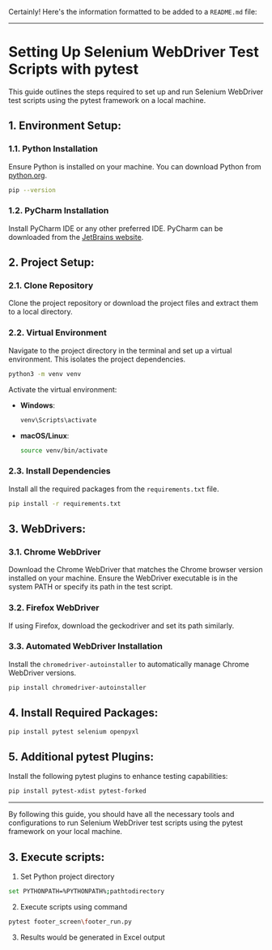 Certainly! Here's the information formatted to be added to a `README.md` file:

---

# Setting Up Selenium WebDriver Test Scripts with pytest

This guide outlines the steps required to set up and run Selenium WebDriver test scripts using the pytest framework on a local machine. 

## 1. Environment Setup:

### 1.1. **Python Installation**
Ensure Python is installed on your machine. You can download Python from [python.org](https://www.python.org/downloads/).

```bash
pip --version
```

### 1.2. **PyCharm Installation**
Install PyCharm IDE or any other preferred IDE. PyCharm can be downloaded from the [JetBrains website](https://www.jetbrains.com/pycharm/download/).

## 2. Project Setup:

### 2.1. **Clone Repository**
Clone the project repository or download the project files and extract them to a local directory.

### 2.2. **Virtual Environment**
Navigate to the project directory in the terminal and set up a virtual environment. This isolates the project dependencies.

```bash
python3 -m venv venv
```

Activate the virtual environment:

- **Windows**:
    ```bash
    venv\Scripts\activate
    ```
- **macOS/Linux**:
    ```bash
    source venv/bin/activate
    ```

### 2.3. **Install Dependencies**
Install all the required packages from the `requirements.txt` file.

```bash
pip install -r requirements.txt
```

## 3. WebDrivers:

### 3.1. **Chrome WebDriver**
Download the Chrome WebDriver that matches the Chrome browser version installed on your machine. Ensure the WebDriver executable is in the system PATH or specify its path in the test script.

### 3.2. **Firefox WebDriver**
If using Firefox, download the geckodriver and set its path similarly.

### 3.3. **Automated WebDriver Installation**
Install the `chromedriver-autoinstaller` to automatically manage Chrome WebDriver versions.

```bash
pip install chromedriver-autoinstaller
```

## 4. Install Required Packages:

```bash
pip install pytest selenium openpyxl
```

## 5. Additional pytest Plugins:

Install the following pytest plugins to enhance testing capabilities:

```bash
pip install pytest-xdist pytest-forked
```

---

By following this guide, you should have all the necessary tools and configurations to run Selenium WebDriver test scripts using the pytest framework on your local machine.

## 3. Execute scripts:

1. Set Python project directory
```bash
set PYTHONPATH=%PYTHONPATH%;pathtodirectory
```
2. Execute scripts using command
```bash
pytest footer_screen\footer_run.py
```
3. Results would be generated in Excel output